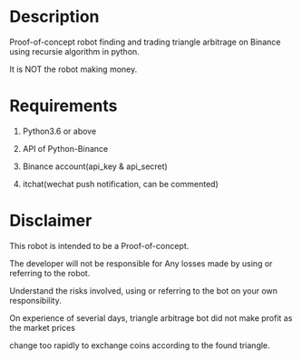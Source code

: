 # Description

Proof-of-concept robot finding and trading triangle arbitrage on Binance using recursie algorithm in python. 

It is NOT the robot making money.

# Requirements

1. Python3.6 or above

2. API of Python-Binance

3. Binance account(api_key & api_secret)<br>

4. itchat(wechat push notification, can be commented)

# Disclaimer

This robot is intended to be a Proof-of-concept.

The developer will not be responsible for Any losses made by using or referring to the robot.

Understand the risks involved, using or referring to the bot on your own responsibility.

On experience of severial days, triangle arbitrage bot did not make profit as the market prices

change too rapidly to exchange coins according to the found triangle.
